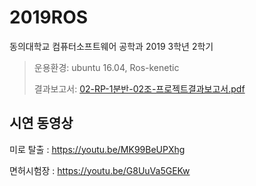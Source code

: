 # 2019ROS
동의대학교 컴퓨터소프트웨어 공학과
2019 3학년 2학기

> 운용환경: ubuntu 16.04, Ros-kenetic
>
> 결과보고서: [02-RP-1분반-02조-프로젝트결과보고서.pdf](https://github.com/alsrhkd77/DEU-ROS/blob/master/Project/%EB%AC%B8%EC%84%9C/02-RP-1%EB%B6%84%EB%B0%98-02%EC%A1%B0-%ED%94%84%EB%A1%9C%EC%A0%9D%ED%8A%B8%EA%B2%B0%EA%B3%BC%EB%B3%B4%EA%B3%A0%EC%84%9C.pdf)

## 시연 동영상
미로 탈출 : https://youtu.be/MK99BeUPXhg

면허시험장 : https://youtu.be/G8UuVa5GEKw
